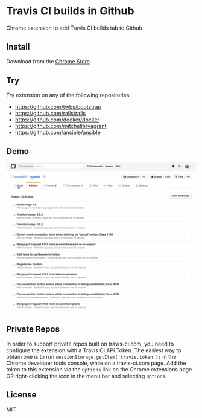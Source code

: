 # Travis CI builds in Github

Chrome extension to add Travis CI builds tab to Github

## Install

Download from the [Chrome Store](https://chrome.google.com/webstore/detail/github-travis-ci-builds/dphnhapafaimelkockemokgfdocadbdo)

## Try

Try extension on any of the following repositories:

- https://github.com/twbs/bootstrap
- https://github.com/rails/rails
- https://github.com/docker/docker
- https://github.com/mitchellh/vagrant
- https://github.com/ansible/ansible

## Demo

![demo](demo.gif)

## Private Repos

In order to support private repos built on travis-ci.com, you need to configure the extension with a Travis CI API Token. The easiest way to obtain one is to run `sessionStorage.getItem('travis.token');` in the Chrome developer tools console, while on a travis-ci.com page. Add the token to this extension via the `Options` link on the Chrome extensions page OR right-clicking the icon in the menu bar and selecting `Options`.

## License

MIT